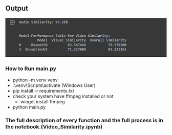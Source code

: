 ## Output

![output.png](./images/Similarity_Output_ScreenShot.png)

### How to Run main.py

- python -m venv venv
- .\venv\Scripts\activate (Windows User)
- pip install -r requirements.txt
- check your system have ffmpeg installed or not
  - winget install ffmpeg
- python main.py

### The full description of every function and the full process is in the notebook.(Video_Similarity.ipynb)
